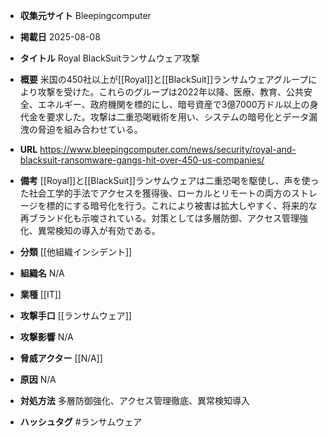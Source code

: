 - **収集元サイト**
Bleepingcomputer

- **掲載日**
2025-08-08

- **タイトル**
Royal BlackSuitランサムウェア攻撃

- **概要**
米国の450社以上が[[Royal]]と[[BlackSuit]]ランサムウェアグループにより攻撃を受けた。これらのグループは2022年以降、医療、教育、公共安全、エネルギー、政府機関を標的にし、暗号資産で3億7000万ドル以上の身代金を要求した。攻撃は二重恐喝戦術を用い、システムの暗号化とデータ漏洩の脅迫を組み合わせている。

- **URL**
https://www.bleepingcomputer.com/news/security/royal-and-blacksuit-ransomware-gangs-hit-over-450-us-companies/

- **備考**
[[Royal]]と[[BlackSuit]]ランサムウェアは二重恐喝を駆使し、声を使った社会工学的手法でアクセスを獲得後、ローカルとリモートの両方のストレージを標的にする暗号化を行う。これにより被害は拡大しやすく、将来的な再ブランド化も示唆されている。対策としては多層防御、アクセス管理強化、異常検知の導入が有効である。

- **分類**
[[他組織インシデント]]

- **組織名**
N/A

- **業種**
[[IT]]

- **攻撃手口**
[[ランサムウェア]]

- **攻撃影響**
N/A

- **脅威アクター**
[[N/A]]

- **原因**
N/A

- **対処方法**
多層防御強化、アクセス管理徹底、異常検知導入

- **ハッシュタグ**
#ランサムウェア
